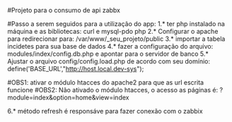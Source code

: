 #Projeto para o consumo de api zabbx

#Passo a serem seguidos para a utilização do app:
1.* ter php instalado na máquina e as bibliotecas: curl e mysql-pdo php
2.* Configurar o apache para redirecionar para: /var/www/_seu_projeto/public
3.* importar a tabela incidetes para sua base de dados
4.* fazer a configuração do arquivo: modules/index/config.db.php e apontar para o servidor de banco
5.* Ajustar o arquivo config/config.load.php de acordo com seu domínio: define('BASE_URL',"http://host.local.dev-sys");

#OBS1: ativar o módulo htacces do apache2 para que as url escrita funcione
#OBS2: Não ativado o módulo htacces, o acesso as páginas é: ?module=index&option=home&view=index

6.* método refresh é responsáve para fazer conexão com o zabbix

